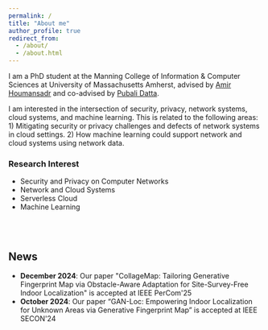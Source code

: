 ```yaml
---
permalink: /
title: "About me"
author_profile: true
redirect_from: 
  - /about/
  - /about.html
---
```


I am a PhD student at the Manning College of Information & Computer Sciences at University of Massachusetts Amherst, advised by [Amir Houmansadr](https://people.cs.umass.edu/~amir/) and co-advised by [Pubali Datta](https://people.cs.umass.edu/~pdatta/).

I am interested in the intersection of security, privacy, network systems, cloud systems, and machine learning. This is related to the following areas: 1) Mitigating security or privacy challenges and defects of network systems in cloud settings. 2) How machine learning could support network and cloud systems using network data.

### Research Interest
* Security and Privacy on Computer Networks
* Network and Cloud Systems
* Serverless Cloud
* Machine Learning
<br>
<br>


News
---
* **December 2024**: Our paper "CollageMap: Tailoring Generative Fingerprint Map via Obstacle-Aware Adaptation for Site-Survey-Free Indoor Localization" is accepted at IEEE PerCom'25
* **October 2024**: Our paper “GAN-Loc: Empowering Indoor Localization for Unknown Areas via Generative Fingerprint Map” is accepted at IEEE SECON'24
